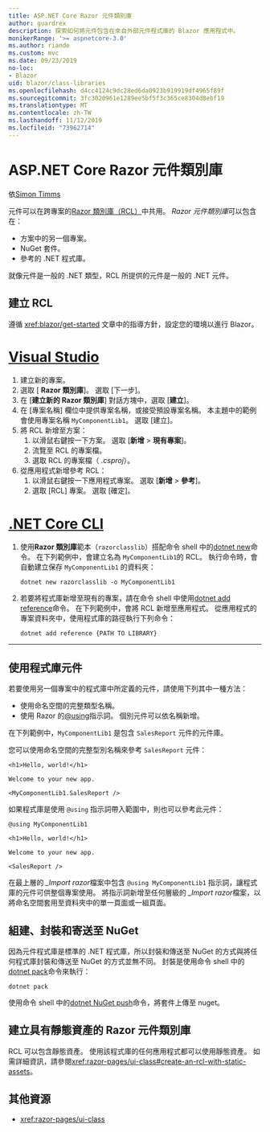 ```yaml
---
title: ASP.NET Core Razor 元件類別庫
author: guardrex
description: 探索如何將元件包含在來自外部元件程式庫的 Blazor 應用程式中。
monikerRange: '>= aspnetcore-3.0'
ms.author: riande
ms.custom: mvc
ms.date: 09/23/2019
no-loc:
- Blazor
uid: blazor/class-libraries
ms.openlocfilehash: d4cc4124c9dc28ed6da0923b919919df4965f89f
ms.sourcegitcommit: 3fc3020961e1289ee5bf5f3c365ce8304d8ebf19
ms.translationtype: MT
ms.contentlocale: zh-TW
ms.lasthandoff: 11/12/2019
ms.locfileid: "73962714"
---
```

# <a name="aspnet-core-razor-components-class-libraries"></a>ASP.NET Core Razor 元件類別庫

依[Simon Timms](https://github.com/stimms)

元件可以在跨專案的[Razor 類別庫（RCL）](xref:razor-pages/ui-class)中共用。 *Razor 元件類別庫*可以包含在：

* 方案中的另一個專案。
* NuGet 套件。
* 參考的 .NET 程式庫。

就像元件是一般的 .NET 類型，RCL 所提供的元件是一般的 .NET 元件。

## <a name="create-an-rcl"></a>建立 RCL

遵循 <xref:blazor/get-started> 文章中的指導方針，設定您的環境以進行 Blazor。

# <a name="visual-studiotabvisual-studio"></a>[Visual Studio](#tab/visual-studio)

1. 建立新的專案。
1. 選取 [ **Razor 類別庫**]。 選取 [下一步]。
1. 在 [**建立新的 Razor 類別庫**] 對話方塊中，選取 [**建立**]。
1. 在 [專案名稱] 欄位中提供專案名稱，或接受預設專案名稱。 本主題中的範例會使用專案名稱 `MyComponentLib1`。 選取 [建立]。
1. 將 RCL 新增至方案：
   1. 以滑鼠右鍵按一下方案。 選取 [**新增** > **現有專案**]。
   1. 流覽至 RCL 的專案檔。
   1. 選取 RCL 的專案檔（ *.csproj*）。
1. 從應用程式新增參考 RCL：
   1. 以滑鼠右鍵按一下應用程式專案。 選取 [**新增** > **參考**]。
   1. 選取 [RCL] 專案。 選取 [確定]。

# <a name="net-core-clitabnetcore-cli"></a>[.NET Core CLI](#tab/netcore-cli)

1. 使用**Razor 類別庫**範本（`razorclasslib`）搭配命令 shell 中的[dotnet new](/dotnet/core/tools/dotnet-new)命令。 在下列範例中，會建立名為 `MyComponentLib1`的 RCL。 執行命令時，會自動建立保存 `MyComponentLib1` 的資料夾：

   ```dotnetcli
   dotnet new razorclasslib -o MyComponentLib1
   ```

1. 若要將程式庫新增至現有的專案，請在命令 shell 中使用[dotnet add reference](/dotnet/core/tools/dotnet-add-reference)命令。 在下列範例中，會將 RCL 新增至應用程式。 從應用程式的專案資料夾中，使用程式庫的路徑執行下列命令：

   ```dotnetcli
   dotnet add reference {PATH TO LIBRARY}
   ```

---

## <a name="consume-a-library-component"></a>使用程式庫元件

若要使用另一個專案中的程式庫中所定義的元件，請使用下列其中一種方法：

* 使用命名空間的完整類型名稱。
* 使用 Razor 的[\@using](xref:mvc/views/razor#using)指示詞。 個別元件可以依名稱新增。

在下列範例中，`MyComponentLib1` 是包含 `SalesReport` 元件的元件庫。

您可以使用命名空間的完整型別名稱來參考 `SalesReport` 元件：

```cshtml
<h1>Hello, world!</h1>

Welcome to your new app.

<MyComponentLib1.SalesReport />
```

如果程式庫是使用 `@using` 指示詞帶入範圍中，則也可以參考此元件：

```cshtml
@using MyComponentLib1

<h1>Hello, world!</h1>

Welcome to your new app.

<SalesReport />
```

在最上層的 *_Import razor*檔案中包含 `@using MyComponentLib1` 指示詞，讓程式庫的元件可供整個專案使用。 將指示詞新增至任何層級的 *_Import razor*檔案，以將命名空間套用至資料夾中的單一頁面或一組頁面。

## <a name="build-pack-and-ship-to-nuget"></a>組建、封裝和寄送至 NuGet

因為元件程式庫是標準的 .NET 程式庫，所以封裝和傳送至 NuGet 的方式與將任何程式庫封裝和傳送至 NuGet 的方式並無不同。 封裝是使用命令 shell 中的[dotnet pack](/dotnet/core/tools/dotnet-pack)命令來執行：

```dotnetcli
dotnet pack
```

使用命令 shell 中的[dotnet NuGet push](/dotnet/core/tools/dotnet-nuget-push)命令，將套件上傳至 nuget。

## <a name="create-a-razor-components-class-library-with-static-assets"></a>建立具有靜態資產的 Razor 元件類別庫

RCL 可以包含靜態資產。 使用該程式庫的任何應用程式都可以使用靜態資產。 如需詳細資訊，請參閱<xref:razor-pages/ui-class#create-an-rcl-with-static-assets>。

## <a name="additional-resources"></a>其他資源

* <xref:razor-pages/ui-class>
